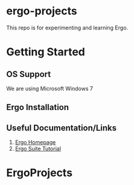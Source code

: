 # ergo-projects
This repo is for experimenting and learning Ergo.

# Getting Started
## OS Support
We are using Microsoft Windows 7
## Ergo Installation

## Useful Documentation/Links
1. [Ergo Homepage](http://coherentknowledge.com/product-overview-ergo-suite-platform/)
2. [Ergo Suite Tutorial](https://sites.google.com/a/coherentknowledge.com/ergo-suite-tutorial/home)
# ErgoProjects
